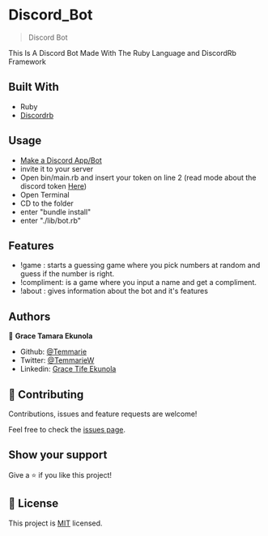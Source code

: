 # Discord_Bot

> Discord Bot

This Is A Discord Bot Made With The Ruby Language and DiscordRb Framework

## Built With

- Ruby
- [Discordrb](https://github.com/discordrb/discordrb)


## Usage
- [Make a Discord App/Bot](https://github.com/SinisterRectus/Discordia/wiki/Setting-up-a-Discord-application)
- invite it to your server
- Open bin/main.rb and insert your token on line 2 (read mode about the discord token [Here](https://www.writebots.com/discord-bot-token/))
- Open Terminal
- CD to the folder
- enter "bundle install"
- enter "./lib/bot.rb"



## Features
- !game : starts a guessing game where you pick numbers at random and guess if the number is right.
- !compliment: is a game where you input a name and get a compliment.
- !about : gives information about the bot and it's features



## Authors

👤 **Grace Tamara Ekunola**

- Github: [@Temmarie](https://github.com/Temmarie)
- Twitter: [@TemmarieW](https://twitter.com/TemmarieW)
- Linkedin: [Grace Tife Ekunola](https://www.linkedin.com/in/ekunola-grace-b02b1b194/)

## 🤝 Contributing

Contributions, issues and feature requests are welcome!

Feel free to check the [issues page](issues/).

## Show your support

Give a ⭐️ if you like this project!
## 📝 License

This project is [MIT](LICENSE) licensed.
